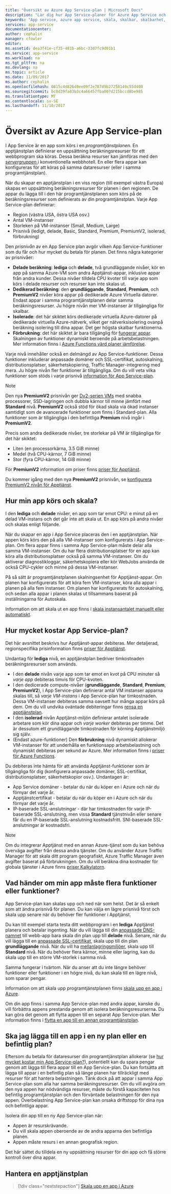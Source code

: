 ```yaml
---
title: "Översikt av Azure App Service-plan | Microsoft Docs"
description: "Lär dig hur App Service-planer för Azure App Service och hur de får din hanteringsupplevelse."
keywords: "App service, azure app service, skala, skalbar, skalbarhet, apptjänstplan, kostnad för app service"
services: app-service
documentationcenter: 
author: cephalin
manager: cfowler
editor: 
ms.assetid: dea3f41e-cf35-481b-a6bc-33d7fc9d01b1
ms.service: app-service
ms.workload: na
ms.tgt_pltfrm: na
ms.devlang: na
ms.topic: article
ms.date: 11/09/2017
ms.author: cephalin
ms.openlocfilehash: 0815c4d826d9ee09f2e787d9b27258149c55d400
ms.sourcegitcommit: bc8d39fa83b3c4a66457fba007d215bccd8be985
ms.translationtype: MT
ms.contentlocale: sv-SE
ms.lasthandoff: 11/10/2017
---
```

# <a name="azure-app-service-plan-overview"></a>Översikt av Azure App Service-plan

I App Service är en app som körs i en _programtjänstplanen_. En apptjänstplan definierar en uppsättning beräkningsresurser för ett webbprogram ska köras. Dessa beräkna resurser kan jämföras med den [ _servergruppen_ ](https://wikipedia.org/wiki/Server_farm) i konventionella webbhotell. En eller flera appar kan konfigureras för att köras på samma dataresurser (eller i samma programtjänstplan). 

När du skapar en apptjänstplan i en viss region (till exempel västra Europa) skapas en uppsättning beräkningsresurser för planen i den regionen. De appar du lägga till i den här programtjänstplanen som körs på de beräkningsresurser som definierats av din programtjänstplan. Varje App Service-plan definierar:

- Region (västra USA, östra USA osv.)
- Antal VM-instanser
- Storleken på VM-instanser (Small, Medium, Large)
- Prisnivå (ledigt, delade, Basic, Standard, Premium, PremiumV2, isolerad, förbrukning)

Den _prisnivån_ av en App Service plan avgör vilken App Service-funktioner som du får och hur mycket du betala för planen. Det finns några kategorier av prisnivåer:

- **Delade beräkning**: **lediga** och **delade**, två grundläggande nivåer, kör en app på samma Azure-VM som andra Apptjänst-appar, inklusive appar från andra kunder. Dessa nivåer tilldela CPU kvoter till varje app som körs i delade resurser och resurser kan inte skalas ut.
- **Dedikerad beräkning**: den **grundläggande**, **Standard**, **Premium**, och **PremiumV2** nivåer köra appar på dedikerade Azure Virtuella datorer. Endast appar i samma programtjänstplanen delar samma beräkningsresurser. Ju högre nivån mer VM-instanser är tillgängliga för skalbar.
- **Isolerade**: det här skiktet körs dedikerade virtuella Azure-datorer på dedikerade virtuella Azure-nätverk, vilket ger nätverksisolering ovanpå beräkning isolering till dina appar. Det ger högsta skalbar funktionerna.
- **Förbrukning**: det här skiktet är bara tillgänglig för [fungerar appar](../azure-functions/functions-overview.md). Skalningen av funktioner dynamiskt beroende på arbetsbelastningen. Mer information finns i [Azure Functions värd planer jämförelse](../azure-functions/functions-scale.md).

Varje nivå innehåller också en delmängd av App Service-funktioner. Dessa funktioner inkluderar anpassade domäner och SSL-certifikat, autoskalning, distributionsplatser, säkerhetskopiering, Traffic Manager-integrering med mera. Ju högre nivån fler funktioner är tillgängliga. Om du vill veta vilka funktioner som stöds i varje prisnivå [information för App Service-plan](https://azure.microsoft.com/pricing/details/app-service/plans/).

<a name="new-pricing-tier-premiumv2"></a>

> [!NOTE]
> Den nya **PremiumV2** prisnivån ger [Dv2-serien VMs](../virtual-machines/windows/sizes-general.md#dv2-series) med snabba processorer, SSD-lagringen och dubbla kärnor till minne jämfört med **Standard** nivå. **PremiumV2** också stöd för ökad skala via ökad instanser samtidigt som de avancerade funktioner som finns i Standard-plan. Alla funktioner som är tillgängliga i den befintliga **Premium** nivå ingår i **PremiumV2**.
>
> Precis som andra dedikerade nivåer, tre storlekar på VM är tillgängliga för det här skiktet:
>
> - Liten (en processorkärna, 3.5 GiB minne) 
> - Medel (två CPU-kärnor, 7 GiB minne) 
> - Stor (fyra CPU-kärnor, 14 GiB minne)  
>
> För **PremiumV2** information om priser finns [priser för Apptjänst](/pricing/details/app-service/).
>
> Du kommer igång med den nya **PremiumV2** prisnivån, se [konfigurera PremiumV2 nivån för Apptjänst](app-service-configure-premium-tier.md).

## <a name="how-does-my-app-run-and-scale"></a>Hur min app körs och skala?

I den **lediga** och **delade** nivåer, en app som tar emot CPU: e minut på en delad VM-instans och det går inte att skala ut. En app körs på andra nivåer och skalas enligt följande.

När du skapar en app i App Service placeras den i en apptjänstplan. När appen körs körs den på alla VM-instanser som konfigurerats i App Service-plan. Om flera appar finns i samma App Service-plan måste delar alla samma VM-instanser. Om du har flera distributionsplatser för en app kan köra alla distributionsplatser också på samma VM-instanser. Om du aktiverar diagnostikloggar, säkerhetskopiera eller kör WebJobs använda de också CPU-cykler och minne på dessa VM-instanser.

På så sätt är programtjänstplanen skalningsenhet för Apptjänst-appar. Om planen har konfigurerats för att köra fem VM-instanser, köra alla appar i planen på alla fem instanser. Om planen har konfigurerats för autoskalning, och sedan alla appar i planen skalas ut tillsammans baserat på inställningarna för Autoskala.

Information om att skala ut en app finns i [skala instansantalet manuellt eller automatiskt](../monitoring-and-diagnostics/insights-how-to-scale.md).

<a name="cost"></a>

## <a name="how-much-does-my-app-service-plan-cost"></a>Hur mycket kostar App Service-plan?

Det här avsnittet beskrivs hur Apptjänst-appar debiteras. Mer detaljerad, regionspecifika prisinformation finns [priser för Apptjänst](https://azure.microsoft.com/pricing/details/app-service/).

Undantag för **lediga** nivå, en apptjänstplan bedriver timkostnaden beräkningsresurser som används.

- I den **delade** nivån varje app som tar emot en kvot på CPU minuter så _varje app_ debiteras timvis för CPU-kvoten.
- I den dedicerade compute-nivåer (**grundläggande**, **Standard**, **Premium**, **PremiumV2**), i App Service-plan definierar antal VM instanser apparna skalas till, så _varje VM-instans_ i App Service-plan har timkostnaden. Dessa VM-instanser debiteras samma oavsett hur många appar körs på dem. Om du vill undvika oväntade debiteringar finns [rensa en apptjänstplan](app-service-plan-manage.md#delete).
- I den **isolerad** nivån Apptjänst-miljön definierar antalet isolerade arbetare som kör dina appar och _varje worker_ debiteras per timme. Det är dessutom ett grundläggande timkostnaden för körning Apptjänstmiljö sig själv. 
- (Endast azure-funktioner) Den **förbrukning** nivå dynamiskt allokerar VM-instanser för att underhålla en funktionsapp arbetsbelastning och dynamiskt debiteras per sekund av Azure. Mer information finns i [priser för Azure Functions](https://azure.microsoft.com/pricing/details/functions/).

Du debiteras inte hämta för att använda Apptjänst-funktioner som är tillgängliga för dig (konfigurera anpassade domäner, SSL-certifikat, distributionsplatser, säkerhetskopior osv.). Undantagen är:

- App Service domäner - betalar du när du köper en i Azure och när du förnyar det varje år.
- Apptjänstcertifikat - betalar du när du köper en i Azure och när du förnyar det varje år.
- IP-baserade SSL-anslutningar - där har timkostnaden för varje IP-baserade SSL-anslutning, men vissa **Standard** tjänstnivån eller senare får du en IP-baserade SSL-anslutning kostnadsfritt. SNI-baserade SSL-anslutningar är kostnadsfri.

> [!NOTE]
> Om du integrerar Apptjänst med en annan Azure-tjänst som du kan behöva överväga avgifter från dessa andra tjänster. Om du använder Azure Traffic Manager för att skala ditt program geografiskt, Azure Traffic Manager även avgifter baserat på förbrukningen. Om du vill beräkna dina kostnader för globala tjänster i Azure finns [priser Kalkylatorn](https://azure.microsoft.com/pricing/calculator/). 
>
>

## <a name="what-if-my-app-needs-more-capabilities-or-features"></a>Vad händer om min app måste flera funktioner eller funktioner?

App Service-plan kan skalas upp och ned när som helst. Det är så enkelt som att ändra prisnivå för planen. Du kan välja en lägre prisnivå först och skala upp senare när du behöver fler funktioner i Apptjänst.

Du kan till exempel starta testa ditt webbprogram i en **lediga** Apptjänst planera och betalar ingenting. När du vill lägga till din [anpassade DNS-namnet](app-service-web-tutorial-custom-domain.md) till webb-app bara skala din plan upp till **delade** nivå. Senare, när du vill lägga till en [anpassade SSL-certifikat](app-service-web-tutorial-custom-ssl.md), skala upp till din plan **grundläggande** nivå. När du vill ha [mellanlagringsmiljöer](web-sites-staged-publishing.md), skala upp till **Standard** nivå. När du behöver flera kärnor, minne eller lagring, kan du skala upp till en större VM-storlek i samma nivå.

Samma fungerar i tvärtom. När du anser att du inte längre behöver funktioner eller funktioner i en högre nivå, du kan skala till en lägre nivå, som sparar pengar.

Information om att skala upp programtjänstplanen finns [skala upp en app i Azure](web-sites-scale.md).

Om din app finns i samma App Service-plan med andra appar, kanske du vill förbättra appens prestanda genom att isolera beräkningsresurserna. Du kan göra det genom att flytta appen till en separat App Service-plan. Mer information finns i [flytta en app till en annan programtjänstplan](app-service-plan-manage.md#move).

## <a name="should-i-put-an-app-in-a-new-plan-or-an-existing-plan"></a>Ska jag lägga till en app i en ny plan eller en befintlig plan?

Eftersom du betala för dataresurser din programtjänstplan allokerar (se [hur mycket kostar min App Service-plan?](#cost)), potentiellt kan du spara pengar genom att lägga till flera appar till en App Service-plan. Du kan fortsätta att lägga till appar i en befintlig plan så länge planen har tillräckligt med resurser för att hantera belastningen. Tänk dock på att appar i samma App Service-plan som alla har samma beräkningsresurser. Om du vill avgöra om den nya appen har nödvändiga resurser, måste du förstå kapaciteten hos befintlig programtjänstplan och den förväntade belastningen för den nya appen. Överbelastning App Service-plan kan orsaka driftstopp för dina nya och befintliga appar.

Isolera din app till en ny App Service-plan när:

- Appen är resurskrävande.
- Du vill skala appen oberoende av de andra apparna den befintliga planen.
- Appen måste resurs i en annan geografisk region.

Det här sättet du tilldela en ny uppsättning resurser för din app och få större kontroll över dina appar.

## <a name="manage-an-app-service-plan"></a>Hantera en apptjänstplan

> [!div class="nextstepaction"]
> [Skala upp en app i Azure](app-service-plan-manage.md)
